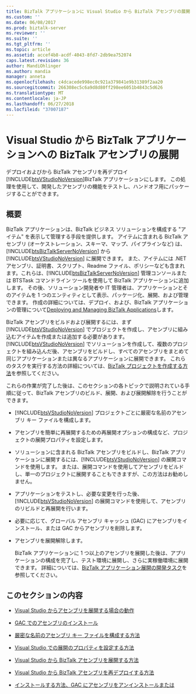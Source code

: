 ```yaml
---
title: BizTalk アプリケーションに Visual Studio から BizTalk アセンブリの展開 |Microsoft Docs
ms.custom: ''
ms.date: 06/08/2017
ms.prod: biztalk-server
ms.reviewer: ''
ms.suite: ''
ms.tgt_pltfrm: ''
ms.topic: article
ms.assetid: accef4b8-acdf-4043-8fd7-2db9ea752074
caps.latest.revision: 36
author: MandiOhlinger
ms.author: mandia
manager: anneta
ms.openlocfilehash: c4dcacede998ec0c921a379841e9b31389f2aa20
ms.sourcegitcommit: 266308ec5c6a9d8d80ff298ee6051b4843c5d626
ms.translationtype: MT
ms.contentlocale: ja-JP
ms.lasthandoff: 06/27/2018
ms.locfileid: "37007187"
---
```

# <a name="deploying-biztalk-assemblies-from-visual-studio-into-a-biztalk-application"></a>Visual Studio から BizTalk アプリケーションへの BizTalk アセンブリの展開
デプロイおよびから BizTalk アセンブリを再デプロイ[!INCLUDE[btsVStudioNoVersion](../includes/btsvstudionoversion-md.md)]BizTalk アプリケーションにします。 この処理を使用して、開発したアセンブリの機能をテストし、ハンドオフ用にパッケージすることができます。  

## <a name="overview"></a>概要  
 BizTalk アプリケーションは、BizTalk ビジネス ソリューションを構成する "アイテム" を表示して管理する手段を提供します。 アイテムに含まれる BizTalk アセンブリ (オーケストレーション、スキーマ、マップ、パイプラインなど) は、[!INCLUDE[btsBizTalkServerNoVersion](../includes/btsbiztalkservernoversion-md.md)] から [!INCLUDE[btsVStudioNoVersion](../includes/btsvstudionoversion-md.md)] に展開できます。 また、アイテムには .NET アセンブリ、証明書、スクリプト、Readme ファイル、ポリシーなども含まれます。これらは、[!INCLUDE[btsBizTalkServerNoVersion](../includes/btsbiztalkservernoversion-md.md)] 管理コンソールまたは BTSTask コマンドライン ツールを使用して BizTalk アプリケーションに追加します。 その後、ソリューション開発者や IT 管理者は、アプリケーションとそのアイテムを 1 つのエンティティとして表示、パッケージ化、展開、および管理できます。 作成の詳細については、デプロイ、および、BizTalk アプリケーションの管理について[Deploying and Managing BizTalk Applications](../core/deploying-and-managing-biztalk-applications.md)します。  
  
 BizTalk アセンブリをビルドおよび展開するには、まず [!INCLUDE[btsVStudioNoVersion](../includes/btsvstudionoversion-md.md)] でプロジェクトを作成し、アセンブリに組み込むアイテムを作成または追加する必要があります。 [!INCLUDE[btsVStudioNoVersion](../includes/btsvstudionoversion-md.md)] でソリューションを作成して、複数のプロジェクトを組み込んだ後、アセンブリをビルドし、すべてのアセンブリをまとめて同じアプリケーションまたは異なるアプリケーションに展開できます。 これらのタスクを実行する方法の詳細については、[BizTalk プロジェクトを作成する方法](../core/how-to-create-biztalk-projects.md)を参照してください。  
  
 これらの作業が完了した後は、このセクションの各トピックで説明されている手順に従って、BizTalk アセンブリのビルド、展開、および展開解除を行うことができます。  
  
- [!INCLUDE[btsVStudioNoVersion](../includes/btsvstudionoversion-md.md)] プロジェクトごとに厳密な名前のアセンブリ キー ファイルを構成します。  
  
- アセンブリを簡単に再展開するための再展開オプションの構成など、プロジェクトの展開プロパティを設定します。  
  
- ソリューションに含まれる BizTalk アセンブリをビルドし、BizTalk アプリケーションに展開するには、[!INCLUDE[btsVStudioNoVersion](../includes/btsvstudionoversion-md.md)] の展開コマンドを使用します。 または、展開コマンドを使用してアセンブリをビルドし、単一のプロジェクトに展開することもできますが、この方法はお勧めしません。  
  
- アプリケーションをテストし、必要な変更を行った後、[!INCLUDE[btsVStudioNoVersion](../includes/btsvstudionoversion-md.md)] の展開コマンドを使用して、アセンブリのリビルドと再展開を行います。  
  
- 必要に応じて、グローバル アセンブリ キャッシュ (GAC) にアセンブリをインストール、または GAC からアセンブリを削除します。  
  
- アセンブリを展開解除します。  
  
  BizTalk アプリケーションに 1 つ以上のアセンブリを展開した後は、アプリケーションの構成を完了し、テスト環境に展開し、さらに実稼働環境に展開できます。 詳細については、[BizTalk アプリケーション展開の開発タスク](../core/development-tasks-for-biztalk-application-deployment.md)を参照してください。  
  
## <a name="in-this-section"></a>このセクションの内容  
  
-   [Visual Studio からアセンブリを展開する場合の動作](../core/what-happens-when-you-deploy-an-assembly-from-visual-studio.md)  
  
-   [GAC でのアセンブリのインストール](../core/assembly-installation-in-the-gac.md)  
  
-   [厳密な名前のアセンブリ キー ファイルを構成する方法](../core/how-to-configure-a-strong-name-assembly-key-file.md)  
  
-   [Visual Studio での展開のプロパティを設定する方法](../core/how-to-set-deployment-properties-in-visual-studio.md)  
  
-   [Visual Studio から BizTalk アセンブリを展開する方法](../core/how-to-deploy-a-biztalk-assembly-from-visual-studio.md)  
  
-   [Visual Studio から BizTalk アセンブリを再デプロイする方法](../core/how-to-redeploy-a-biztalk-assembly-from-visual-studio.md)  
  
-   [インストールする方法、GAC にアセンブリをアンインストールまたは](../core/how-to-install-an-assembly-in-the-gac.md)  